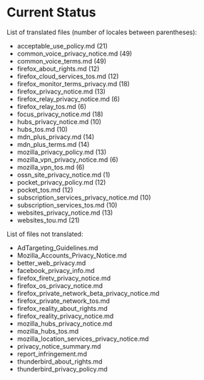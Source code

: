 # Current Status

List of translated files (number of locales between parentheses):
* acceptable_use_policy.md (21)
* common_voice_privacy_notice.md (49)
* common_voice_terms.md (49)
* firefox_about_rights.md (12)
* firefox_cloud_services_tos.md (12)
* firefox_monitor_terms_privacy.md (18)
* firefox_privacy_notice.md (13)
* firefox_relay_privacy_notice.md (6)
* firefox_relay_tos.md (6)
* focus_privacy_notice.md (18)
* hubs_privacy_notice.md (10)
* hubs_tos.md (10)
* mdn_plus_privacy.md (14)
* mdn_plus_terms.md (14)
* mozilla_privacy_policy.md (13)
* mozilla_vpn_privacy_notice.md (6)
* mozilla_vpn_tos.md (6)
* ossn_site_privacy_notice.md (1)
* pocket_privacy_policy.md (12)
* pocket_tos.md (12)
* subscription_services_privacy_notice.md (10)
* subscription_services_tos.md (10)
* websites_privacy_notice.md (13)
* websites_tou.md (21)

List of files not translated:
* AdTargeting_Guidelines.md
* Mozilla_Accounts_Privacy_Notice.md
* better_web_privacy.md
* facebook_privacy_info.md
* firefox_firetv_privacy_notice.md
* firefox_os_privacy_notice.md
* firefox_private_network_beta_privacy_notice.md
* firefox_private_network_tos.md
* firefox_reality_about_rights.md
* firefox_reality_privacy_notice.md
* mozilla_hubs_privacy_notice.md
* mozilla_hubs_tos.md
* mozilla_location_services_privacy_notice.md
* privacy_notice_summary.md
* report_infringement.md
* thunderbird_about_rights.md
* thunderbird_privacy_policy.md